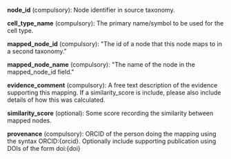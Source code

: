 

**node_id** (compulsory):  Node identifier in source taxonomy.

**cell_type_name** (compulsory): The primary name/symbol to be used for the cell type.

**mapped_node_id** (compulsory): "The id of a node that this node maps to in a second taxonomy."
   
**mapped_node_name** (compulsory): "The name of the node in the mapped_node_id field."

**evidence_comment** (compulsory): A free text description of the evidence supporting this mapping. 
                      If a similarity_score is include, please also include details of how this was calculated.
                      
**similarity_score** (optional): Some score recording the similarity between mapped nodes.

**provenance** (compulsory): ORCID of the person doing the mapping using the syntax ORCID:{orcid}.
               Optionally include supporting publication using DOIs of the form doi:{doi}
               
               
